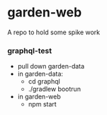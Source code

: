 # garden-web
A repo to hold some spike work

### graphql-test
* pull down garden-data
* in garden-data:
  * cd graphql
  * ./gradlew bootrun
* in garden-web
  * npm start 
